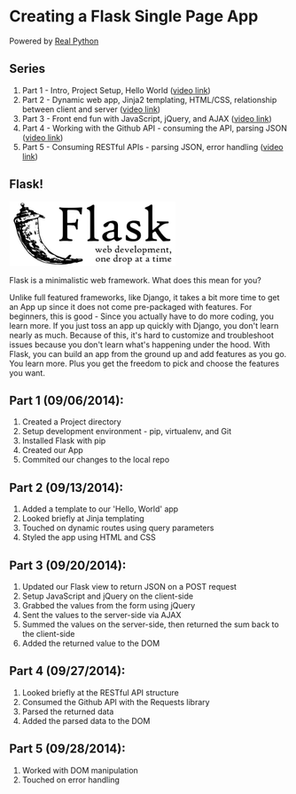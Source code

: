 # Creating a Flask Single Page App

Powered by [Real Python](https://realpython.com)

## Series

1. Part 1 - Intro, Project Setup, Hello World ([video link](https://www.youtube.com/watch?v=gegrALNqdro))
1. Part 2 - Dynamic web app, Jinja2 templating, HTML/CSS, relationship between client and server ([video link](https://www.youtube.com/watch?v=9bum8TDd8Ag))
1. Part 3 - Front end fun with JavaScript, jQuery, and AJAX ([video link](http://youtu.be/C88eNjVUDCM))
1. Part 4 - Working with the Github API - consuming the API, parsing JSON ([video link](http://youtu.be/Yo-RxGCpJ9s))
1. Part 5 - Consuming RESTful APIs - parsing JSON, error handling ([video link](http://youtu.be/aLAsgS1IHd8))

## Flask!

![flask_logo](flask.png)

Flask is a minimalistic web framework. What does this mean for you?

Unlike full featured frameworks, like Django, it takes a bit more time to get an App up since it does not come pre-packaged with features. For beginners, this is good - Since you actually have to do more coding, you learn more. If you just toss an app up quickly with Django, you don't learn nearly as much. Because of this, it's hard to customize and troubleshoot issues because you don't learn what's happening under the hood. With Flask, you can build an app from the ground up and add features as you go. You learn more. Plus you get the freedom to pick and choose the features you want.

## Part 1 (09/06/2014):

1. Created a Project directory
1. Setup development environment - pip, virtualenv, and Git
1. Installed Flask with pip
1. Created our App
1. Commited our changes to the local repo

## Part 2 (09/13/2014):

1. Added a template to our 'Hello, World' app
1. Looked briefly at Jinja templating
1. Touched on dynamic routes using query parameters
1. Styled the app using HTML and CSS

## Part 3 (09/20/2014):

1. Updated our Flask view to return JSON on a POST request
1. Setup JavaScript and jQuery on the client-side
1. Grabbed the values from the form using jQuery
1. Sent the values to the server-side via AJAX
1. Summed the values on the server-side, then returned the sum back to the client-side
1. Added the returned value to the DOM

## Part 4 (09/27/2014):

1. Looked briefly at the RESTful API structure
1. Consumed the Github API with the Requests library
1. Parsed the returned data
1. Added the parsed data to the DOM

## Part 5 (09/28/2014):

1. Worked with DOM manipulation
1. Touched on error handling